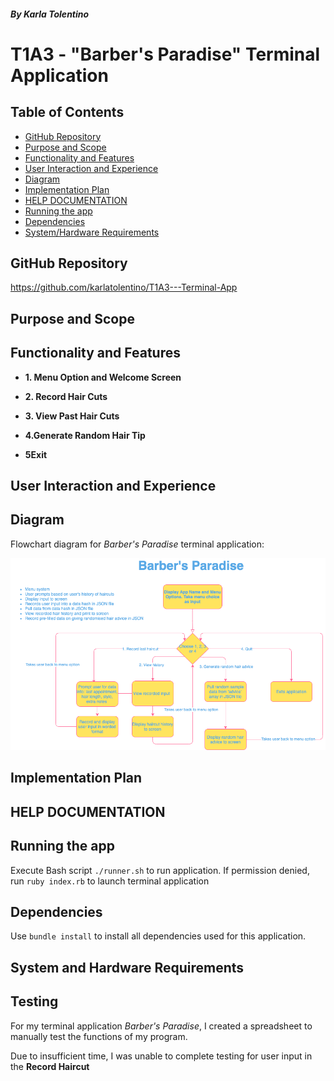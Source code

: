 ##### By Karla Tolentino
# T1A3 - "Barber's Paradise" Terminal Application

## Table of Contents
- [GitHub Repository](#github-repository)
- [Purpose and Scope](#purpose-and-scope)
- [Functionality and Features](#functionality-and-features)
- [User Interaction and Experience](#user-interaction-and-experience)
- [Diagram](#diagram)
- [Implementation Plan](#implementation-plan)
- [HELP DOCUMENTATION](#help-documentation)
- [Running the app](#running-the-app)
- [Dependencies](#dependencies)
- [System/Hardware Requirements](#system-and-hardware-requirements)

## GitHub Repository
https://github.com/karlatolentino/T1A3---Terminal-App

## Purpose and Scope

## Functionality and Features
* **1. Menu Option and Welcome Screen**

* **2. Record Hair Cuts**

* **3. View Past Hair Cuts**

* **4.Generate Random Hair Tip**

* **5Exit**

## User Interaction and Experience


## Diagram
Flowchart diagram for *Barber's Paradise* terminal application:

<img src="./docs/flowchart.png">

## Implementation Plan


## HELP DOCUMENTATION

## Running the app
Execute Bash script `./runner.sh` to run application. If permission denied, run `ruby index.rb` to launch terminal application

## Dependencies
Use `bundle install` to install all dependencies used for this application.


## System and Hardware Requirements

## Testing
For my terminal application *Barber's Paradise*, I created a spreadsheet to manually test the functions of my program.

Due to insufficient time, I was unable to complete testing for user input in the **Record Haircut**